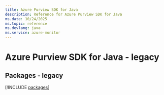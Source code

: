 ```yaml
---
title: Azure Purview SDK for Java
description: Reference for Azure Purview SDK for Java
ms.date: 10/24/2025
ms.topic: reference
ms.devlang: java
ms.service: azure-monitor
---
```

# Azure Purview SDK for Java - legacy
## Packages - legacy
[!INCLUDE [packages](purview-index.md)]
